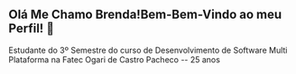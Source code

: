 ## Olá Me Chamo Brenda!Bem-Bem-Vindo ao meu Perfil! 👋
Estudante do 3º Semestre do curso de Desenvolvimento de Software Multi Plataforma na Fatec Ogari de Castro Pacheco
-- 25 anos
